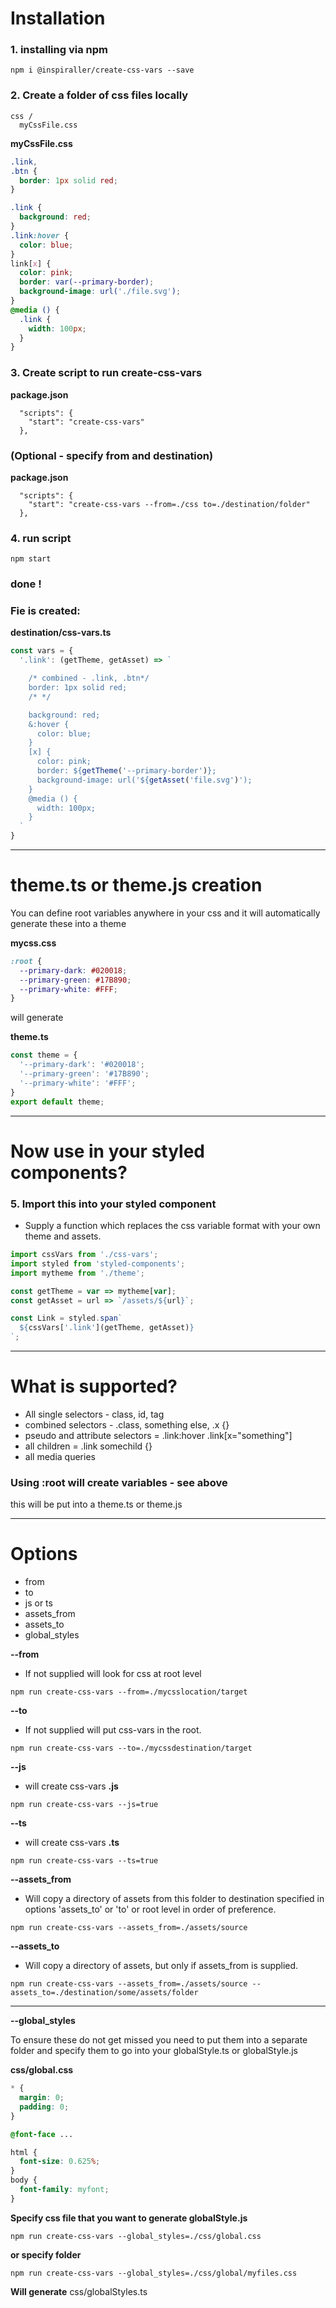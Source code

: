 # Installation
### 1. installing via npm
```
npm i @inspiraller/create-css-vars --save
```

### 2. Create a folder of css files locally
```
css /
  myCssFile.css
```

**myCssFile.css**
```css
.link,
.btn {
  border: 1px solid red;
}

.link {
  background: red;
}
.link:hover {
  color: blue;
}
link[x] {
  color: pink;
  border: var(--primary-border);
  background-image: url('./file.svg');
}
@media () {
  .link {
    width: 100px;
  }
}
```

### 3. Create script to run create-css-vars
**package.json**
```
  "scripts": {
    "start": "create-css-vars"
  },
```

###  (Optional - specify from and destination)
**package.json**
```
  "scripts": {
    "start": "create-css-vars --from=./css to=./destination/folder"
  },
```

### 4. run script
```
npm start
```

### done !

### Fie is created:
**destination/css-vars.ts**
```typescript
const vars = {
  '.link': (getTheme, getAsset) => `

    /* combined - .link, .btn*/
    border: 1px solid red;
    /* */

    background: red;
    &:hover {
      color: blue;
    }
    [x] {
      color: pink;
      border: ${getTheme('--primary-border')};
      background-image: url('${getAsset('file.svg')');
    }
    @media () {
      width: 100px;
    }
  `
}
```
------------
# theme.ts or theme.js creation
You can define root variables anywhere in your css
and it will automatically generate these into a theme

**mycss.css**
```css
:root {
  --primary-dark: #020018;
  --primary-green: #17B890;
  --primary-white: #FFF;
}
```
will generate

**theme.ts**
```ts
const theme = {
  '--primary-dark': '#020018';
  '--primary-green': '#17B890';
  '--primary-white': '#FFF';
}
export default theme;
```


------------------
# Now use in your styled components?

### 5. Import this into your styled component
- Supply a function which replaces the css variable format with your own theme and assets.
```typescript
import cssVars from './css-vars';
import styled from 'styled-components';
import mytheme from './theme';

const getTheme = var => mytheme[var];
const getAsset = url => `/assets/${url}`;

const Link = styled.span`
  ${cssVars['.link'](getTheme, getAsset)}
`;
```
---------------------------------------------
# What is supported?
- All single selectors - class, id, tag
- combined selectors - .class, something else, .x {}
- pseudo and attribute selectors = .link:hover .link[x="something"]
- all children = .link somechild {}
- all media queries

### Using :root will create variables - see above
this will be put into a theme.ts or theme.js

-------------------------------------------------

 # Options
 - from
 - to
 - js or ts
 - assets_from
 - assets_to
 - global_styles

**--from**
- If not supplied will look for css at root level
```
npm run create-css-vars --from=./mycsslocation/target
```
**--to**
- If not supplied will put css-vars in the root.
```
npm run create-css-vars --to=./mycssdestination/target
```

**--js** 

- will create css-vars **.js**
```
npm run create-css-vars --js=true
```

**--ts** 
- will create css-vars **.ts**
```
npm run create-css-vars --ts=true
```

**--assets_from**
- Will copy a directory of assets from this folder to destination specified in options 'assets_to' or 'to' or  root level in order of preference.
```
npm run create-css-vars --assets_from=./assets/source
```
**--assets_to**
- Will copy a directory of assets, but only if assets_from is supplied.
```
npm run create-css-vars --assets_from=./assets/source --assets_to=./destination/some/assets/folder
```
-----------------------------------------------
**--global_styles**

To ensure these do not get missed you need to put them into a separate folder and specify them to go into your globalStyle.ts or globalStyle.js

**css/global.css**
```css
* {
  margin: 0;
  padding: 0;
}

@font-face ...

html {
  font-size: 0.625%;
}
body {
  font-family: myfont;
}

```


**Specify css file that you want to generate globalStyle.js**
```
npm run create-css-vars --global_styles=./css/global.css
```
**or  specify folder**
```
npm run create-css-vars --global_styles=./css/global/myfiles.css
```
**Will generate**
css/globalStyles.ts

